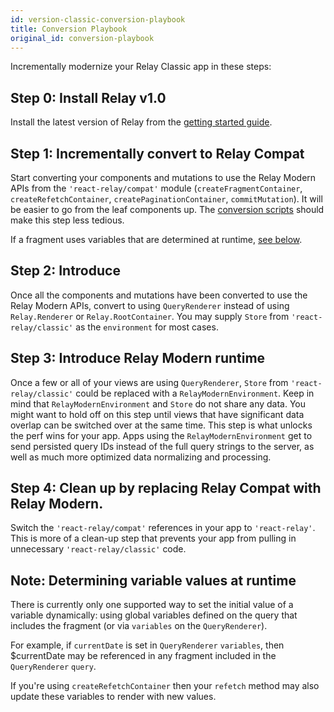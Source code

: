 ```yaml
---
id: version-classic-conversion-playbook
title: Conversion Playbook
original_id: conversion-playbook
---
```


Incrementally modernize your Relay Classic app in these steps:

## Step 0: Install Relay v1.0

Install the latest version of Relay from the [getting started guide](./relay-modern.html).

## Step 1: Incrementally convert to Relay Compat

Start converting your components and mutations to use the Relay Modern APIs from the `'react-relay/compat'` module (`createFragmentContainer`, `createRefetchContainer`, `createPaginationContainer`, `commitMutation`). It will be easier to go from the leaf components up. The [conversion scripts](https://github.com/relayjs/relay-codemod) should make this step less tedious.

If a fragment uses variables that are determined at runtime, [see below](#note-determining-variable-values-at-runtime).

## Step 2: Introduce <QueryRenderer>

Once all the components and mutations have been converted to use the Relay Modern APIs, convert to using `QueryRenderer` instead of using `Relay.Renderer` or `Relay.RootContainer`. You may supply `Store` from `'react-relay/classic'` as the `environment` for most cases.

## Step 3: Introduce Relay Modern runtime

Once a few or all of your views are using `QueryRenderer`, `Store` from `'react-relay/classic'` could be replaced with a `RelayModernEnvironment`. Keep in mind that `RelayModernEnvironment` and `Store` do not share any data. You might want to hold off on this step until views that have significant data overlap can be switched over at the same time. This step is what unlocks the perf wins for your app. Apps using the `RelayModernEnvironment` get to send persisted query IDs instead of the full query strings to the server, as well as much more optimized data normalizing and processing.

## Step 4: Clean up by replacing Relay Compat with Relay Modern.

Switch the `'react-relay/compat'` references in your app to `'react-relay'`. This is more of a clean-up step that prevents your app from pulling in unnecessary `'react-relay/classic'` code.

## Note: Determining variable values at runtime
There is currently only one supported way to set the initial value of a variable dynamically: using global variables defined on the query that includes the fragment (or via `variables` on the `QueryRenderer`).

For example, if `currentDate` is set in `QueryRenderer` `variables`, then $currentDate may be referenced in any fragment included in the `QueryRenderer` `query`.

If you're using `createRefetchContainer` then your `refetch` method may also update these variables to render with new values.
